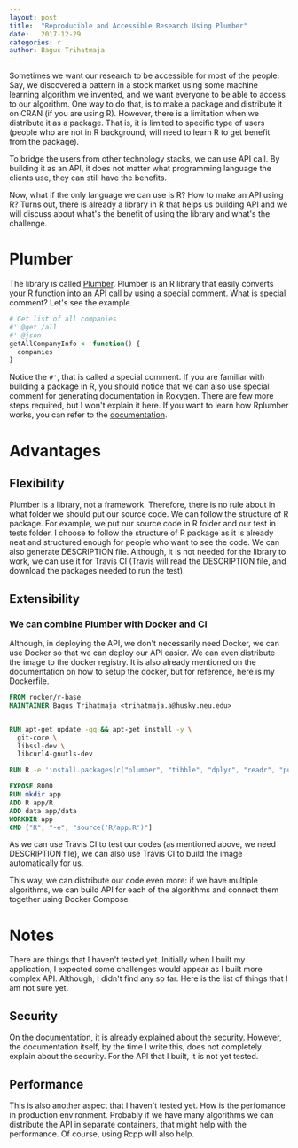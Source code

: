 ```yaml
---
layout: post
title:  "Reproducible and Accessible Research Using Plumber"
date:   2017-12-29
categories: r
author: Bagus Trihatmaja
---
```


Sometimes we want our research to be accessible for most of the people. Say, we discovered a pattern in a stock market using some machine learning algorithm we invented, and we want everyone to be able to access to our algorithm.
One way to do that, is to make a package and distribute it on CRAN (if you are using R). However, there is a limitation when we distribute it as a package.
That is, it is limited to specific type of users (people who are not in R background, will need to learn R to get benefit from the package).

To bridge the users from other technology stacks, we can use API call. By building it as an API, it does not matter what programming language the clients use, they can still have the benefits.

Now, what if the only language we can use is R? How to make an API using R? Turns out, there is already a library in R that helps us building API and we will discuss about what's the benefit of using the library and what's the challenge.

# Plumber

The library is called [Plumber](www.rplumber.io/). Plumber is an R library that easily converts your R function into an API call by using a special comment. What is special comment? Let's see the example.

```r
# Get list of all companies
#' @get /all
#' @json
getAllCompanyInfo <- function() {
  companies
}
```

Notice the `#'`, that is called a special comment. If you are familiar with building a package in R, you should notice that we can also use special comment for generating documentation in Roxygen.
There are few more steps required, but I won't explain it here. If you want to learn how Rplumber works, you can refer to the [documentation](rplumber.io/docs/).

# Advantages

## Flexibility

Plumber is a library, not a framework. Therefore, there is no rule about in what folder we should put our source code. We can follow the structure of R package.
For example, we put our source code in R folder and our test in tests folder. I choose to follow the structure of R package as it is already neat and structured enough for people who want to see the code.
We can also generate DESCRIPTION file. Although, it is not needed for the library to work, we can use it for Travis CI (Travis will read the DESCRIPTION file, and download the packages needed to run the test).

## Extensibility

### We can combine Plumber with Docker and CI

Although, in deploying the API, we don't necessarily need Docker, we can use Docker so that we can deploy our API easier. We can even distribute the image to the docker registry.
It is also already mentioned on the documentation on how to setup the docker, but for reference, here is my Dockerfile.

```Dockerfile
FROM rocker/r-base
MAINTAINER Bagus Trihatmaja <trihatmaja.a@husky.neu.edu>


RUN apt-get update -qq && apt-get install -y \
  git-core \
  libssl-dev \
  libcurl4-gnutls-dev

RUN R -e 'install.packages(c("plumber", "tibble", "dplyr", "readr", "purrr", "modelr"))'

EXPOSE 8000
RUN mkdir app
ADD R app/R
ADD data app/data
WORKDIR app
CMD ["R", "-e", "source('R/app.R')"]
```

As we can use Travis CI to test our codes (as mentioned above, we need DESCRIPTION file), we can also use Travis CI to build the image automatically for us.

This way, we can distribute our code even more: if we have multiple algorithms, we can build API for each of the algorithms and connect them together using Docker Compose.

# Notes

There are things that I haven't tested yet. Initially when I built my application, I expected some challenges would appear as I built more complex API. Although, I didn't find any so far.
Here is the list of things that I am not sure yet.

## Security

On the documentation, it is already explained about the security. However, the documentation itself, by the time I write this, does not completely explain about the security.
For the API that I built, it is not yet tested.

## Performance

This is also another aspect that I haven't tested yet. How is the perfomance in production environment. Probably if we have many algorithms we can distribute the API in separate containers, that might help with the performance. 
Of course, using Rcpp will also help.

